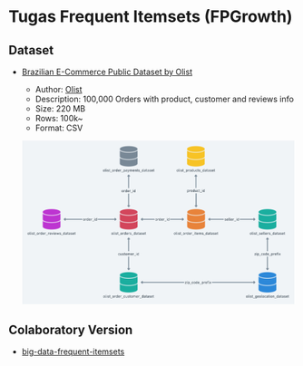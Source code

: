 # Tugas Frequent Itemsets (FPGrowth)

## Dataset

- [Brazilian E-Commerce Public Dataset by Olist](https://kaggle.com/olistbr/brazilian-ecommerce)

  - Author: [Olist](https://kaggle.com/olistbr)
  - Description: 100,000 Orders with product, customer and reviews info
  - Size: 220 MB
  - Rows: 100k~
  - Format: CSV
  
  ![schema](imgs/schema.png)

## Colaboratory Version

- [big-data-frequent-itemsets](https://colab.research.google.com/drive/1tmGcdJ9Yza_zA-hETMrpT-lJymWXKvZm)